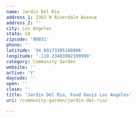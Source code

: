 ```yaml
---
name: Jardin Del Rio
address_1: 2363 N Riverdale Avenue
address_2: ''
city: Los Angeles
state: CA
zipcode: '90031'
phone: ''
latitude: '34.09173305100006'
longitude: '-118.23403902199999'
category: Community Garden
website: ''
active: 'Y'
daycode: ''
open: ''
close: ''
title: 'Jardin Del Rio, Food Oasis Los Angeles'
uri: /community-garden/jardin-del-rio/

---
```

